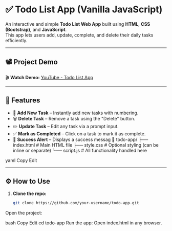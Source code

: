 # ✅ Todo List App (Vanilla JavaScript)

An interactive and simple **Todo List Web App** built using **HTML**, **CSS (Bootstrap)**, and **JavaScript**.  
This app lets users add, update, complete, and delete their daily tasks efficiently.

---

## 📽️ Project Demo

🎬 **Watch Demo:** [YouTube - Todo List App](https://www.youtube.com/watch?v=LhAgPX3vjZs)

---

## 🚀 Features

- 📝 **Add New Task** – Instantly add new tasks with numbering.
- 🗑️ **Delete Task** – Remove a task using the "Delete" button.
- ✏️ **Update Task** – Edit any task via a prompt input.
- ✅ **Mark as Completed** – Click on a task to mark it as complete.
- 🎉 **Success Alert** – Displays a success messag
📁 todo-app/
├── index.html # Main HTML file
├── style.css # Optional styling (can be inline or separate)
└── script.js # All functionality handled here

yaml
Copy
Edit

---

## ⚙️ How to Use

1. **Clone the repo:**
   ```bash
   git clone https://github.com/your-username/todo-app.git
Open the project:

bash
Copy
Edit
cd todo-app
Run the app:
Open index.html in any browser.
